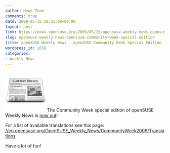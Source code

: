 ```yaml
---
author: News Team
comments: true
date: 2009-05-15 10:51:08+00:00
layout: post
link: https://news.opensuse.org/2009/05/15/opensuse-weekly-news-opensuse-community-week-special-edition/
slug: opensuse-weekly-news-opensuse-community-week-special-edition
title: openSUSE Weekly News - openSUSE Community Week Special Edition
wordpress_id: 1658
categories:
- Weekly News
---
```


![news](/wp-content/uploads/2007/11/knewsticker.png) The Community Week special edition of openSUSE Weekly News is [now out](//en.opensuse.org/OpenSUSE_Weekly_News/CommunityWeek2009)!  
  


For a list of available translations see this page:
[//en.opensuse.org/OpenSUSE_Weekly_News/CommunityWeek2009/Translations](//en.opensuse.org/OpenSUSE_Weekly_News/CommunityWeek2009/Translations)

Have a lot of fun!
